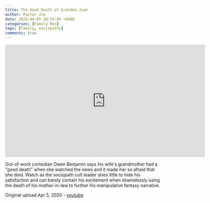 ```yaml
---
title: The Good Death of Grandma Joan
author: Pastor Jim
date: 2020-04-05 20:55:00 +0800
categories: [Family Man]
tags: [family, sociopathy]
comments: true
---
```


<iframe width="640" height="360" scrolling="no" frameborder="0" style="border: none;" src="https://www.bitchute.com/embed/zTMqunX1EazA/"></iframe>

Out-of-work comedian Owen Benjamin says his wife's grandmother had a "good death" when she watched the news and it made her so afraid that she died. Watch as the sociopath cult leader does little to hide his satisfaction and can barely contain his excitement when shamelessly using the death of his mother-in-law to further his manipulative fantasy narrative.



Original upload Apr 5, 2020 - [youtube](https://youtu.be/9BpR0kABBlE)

